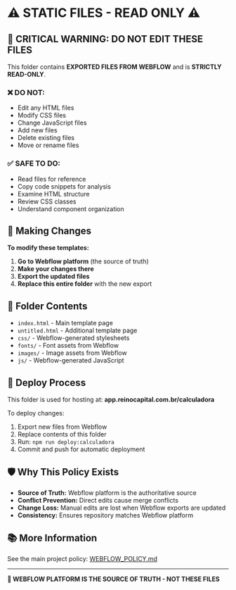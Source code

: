 # ⚠️ STATIC FILES - READ ONLY ⚠️

## 🚨 CRITICAL WARNING: DO NOT EDIT THESE FILES

This folder contains **EXPORTED FILES FROM WEBFLOW** and is **STRICTLY READ-ONLY**.

### ❌ DO NOT:
- Edit any HTML files
- Modify CSS files
- Change JavaScript files
- Add new files
- Delete existing files
- Move or rename files

### ✅ SAFE TO DO:
- Read files for reference
- Copy code snippets for analysis
- Examine HTML structure
- Review CSS classes
- Understand component organization

## 🔄 Making Changes

**To modify these templates:**

1. **Go to Webflow platform** (the source of truth)
2. **Make your changes there**
3. **Export the updated files**
4. **Replace this entire folder** with the new export

## 📁 Folder Contents

- `index.html` - Main template page
- `untitled.html` - Additional template page
- `css/` - Webflow-generated stylesheets
- `fonts/` - Font assets from Webflow
- `images/` - Image assets from Webflow
- `js/` - Webflow-generated JavaScript

## 🚀 Deploy Process

This folder is used for hosting at: **app.reinocapital.com.br/calculadora**

To deploy changes:
1. Export new files from Webflow
2. Replace contents of this folder
3. Run: `npm run deploy:calculadora`
4. Commit and push for automatic deployment

## 🛡️ Why This Policy Exists

- **Source of Truth:** Webflow platform is the authoritative source
- **Conflict Prevention:** Direct edits cause merge conflicts
- **Change Loss:** Manual edits are lost when Webflow exports are updated
- **Consistency:** Ensures repository matches Webflow platform

## 📚 More Information

See the main project policy: [WEBFLOW_POLICY.md](../WEBFLOW_POLICY.md)

---

**🔗 WEBFLOW PLATFORM IS THE SOURCE OF TRUTH - NOT THESE FILES**